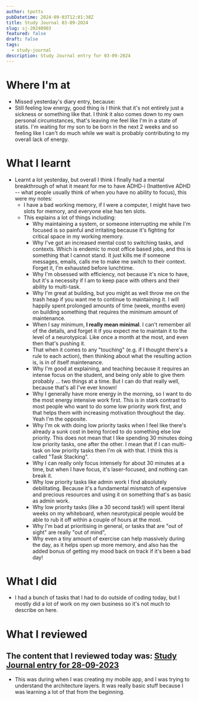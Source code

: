 ```yaml
---
author: tpotts
pubDatetime: 2024-09-03T12:01:38Z
title: Study Journal 03-09-2024
slug: sj-20240903
featured: false
draft: false
tags:
  - study-journal
description: Study Journal entry for 03-09-2024
---
```


# Where I'm at

- Missed yesterday's diary entry, because:
- Still feeling low energy, good thing is I think that it's not entirely just a sickness or something like that. I think it also comes down to my own personal circumstances, that's leaving me feel like I'm in a state of statis. I'm waiting for my son to be born in the next 2 weeks and so feeling like I can't do much while we wait is probably contributing to my overall lack of energy.

# What I learnt

- Learnt a lot yesterday, but overall I think I finally had a mental breakthrough of what it meant for me to have ADHD-i (Inattentive ADHD -- what people usually think of when you have no ability to focus), this were my notes:
  - I have a bad working memory, if I were a computer, I might have two slots for memory, and everyone else has ten slots.
  - This explains a lot of things including:
    - Why maintaining a system, or someone interrupting me while I'm focused is so painful and irritating because it's fighting for critical space in my working memory.
    - Why I've got an increased mental cost to switching tasks, and contexts. Which is endemic to most office based jobs, and this is something that I cannot stand. It just kills me if someone messages, emails, calls me to make me switch to their context. Forget it, I'm exhausted before lunchtime.
    - Why I'm obsessed with efficiency, not because it's nice to have, but it's a necessity if I am to keep pace with others and their ability to multi-task.
    - Why I'm great at building, but you might as well throw me on the trash heap if you want me to continue to maintaining it. I will happily spent prolonged amounts of time (week, months even) on building something that requires the minimum amount of maintenance.
    - When I say minimum, **I really mean minimal**. I can't remember all of the details, and forget it if you expect me to maintain it to the level of a neurotypical. Like once a month at the most, and even then that's pushing it.
    - That when it comes to any "touching" (e.g. if I thought there's a rule to each action), then thinking about what the resulting action is, is in of itself maintenance.
    - Why I'm good at explaining, and teaching because it requires an intense focus on the student, and being only able to give them probably ... two things at a time. But I can do that really well, because that's all I've ever known!
    - Why I generally have more energy in the morning, so I want to do the most energy intensive work first. This is in stark contrast to most people who want to do some low priority work first, and that helps them with increasing motivation throughout the day. Yeah I'm the opposite.
    - Why I'm ok with doing low priority tasks when I feel like there's already a sunk cost in being forced to do something else low priority. This does not mean that I like spending 30 minutes doing low priority tasks, one after the other. I mean that if I can multi-task on low priority tasks then I'm ok with that. I think this is called "Task Stacking".
    - Why I can really only focus intensely for about 30 minutes at a time, but when I have focus, it's laser-focused, and nothing can break it.
    - Why low priority tasks like admin work I find absolutely debilitating. Because it's a fundamental mismatch of expensive and precious resources and using it on something that's as basic as admin work.
    - Why low priority tasks (like a 30 second task!) will spent literal weeks on my whiteboard, when neurotypical people would be able to rub it off within a couple of hours at the most.
    - Why I'm bad at prioritising in general, or tasks that are "out of sight" are really "out of mind",
    - Why even a tiny amount of exercise can help massively during the day, as it helps open up more memory, and also has the added bonus of getting my mood back on track if it's been a bad day!

# What I did

- I had a bunch of tasks that I had to do outside of coding today, but I mostly did a lot of work on my own business so it's not much to describe on here.

# What I reviewed

## The content that I reviewed today was: [Study Journal entry for 28-09-2023](./sj-20230928.md)

- This was during when I was creating my mobile app, and I was trying to understand the architecture layers. It was really basic stuff because I was learning a lot of that from the beginning.

